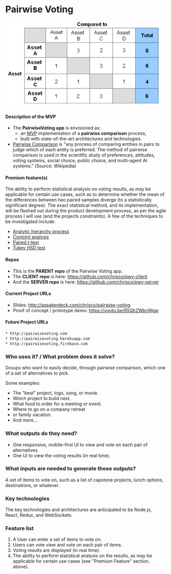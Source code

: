 # Pairwise Voting

![Screenshot](pairwise_comparison_matrix.png)

#### Description of the MVP

  * The __PairwiseVoting app__ is envisioned as:
    * an [MVP](https://en.wikipedia.org/wiki/Minimum_viable_product) implementation of a __pairwise comparison__ process,
    * built with state-of-the-art architectures and technologies.
  * [Pairwise Comparison](https://en.wikipedia.org/wiki/Pairwise_comparison) is "any process of comparing entities in pairs to judge which of each entity is preferred. The method of pairwise comparison is used in the scientific study of preferences, attitudes, voting systems, social choice, public choice, and multi-agent AI systems." (Source: Wikipedia)

#### Premium feature(s)

The ability to perform statistical analysis on voting results, as may be applicable for certain use cases, such as to determine whether the mean of the differences between two paired samples diverge (to a statistically significant degree). The exact statistical method, and its implementation, will be fleshed out during the product development process, as per the agile process I will use (and the projects constraints). A few of the techniques to be investigated include:
* [Analytic hierarchy process](https://en.wikipedia.org/wiki/Analytic_hierarchy_process)
* [Conjoint analysis](https://www.google.com/search?q=conjoint+analysis)
* [Paired t-test](http://support.minitab.com/en-us/minitab/17/topic-library/basic-statistics-and-graphs/hypothesis-tests/tests-of-means/why-use-paired-t/)
* [Tukey HSD test](http://onlinestatbook.com/2/tests_of_means/pairwise.html)

#### Repos

* This is the __PARENT repo__ of the Pairwise Voting app.
* The __CLIENT repo__ is here: https://github.com/chrisco/pwv-client
* And the __SERVER repo__ is here: https://github.com/chrisco/pwv-server

#### Current Project URLs

  * Slides: http://speakerdeck.com/chrisco/pairwise-voting
  * Proof of concept / prototype demo: https://youtu.be/65QhZWbcWgw

#### Future Project URLs

    * http://pairwisevoting.com
    * http://pairwisevoting.herokuapp.com
    * http://pairwisevoting.firebase.com

### Who uses it? / What problem does it solve?

Groups who want to easily decide, through pairwise comparison, which one of a set of alternatives to pick.

Some examples:

* The "best" project, logo, song, or movie.
* Which project to build next.
* What food to order for a meeting or event.
* Where to go on a company retreat
* or family vacation.
* And more...

### What outputs do they need?

* One responsive, mobile-first UI to view and vote on each pair of alternatives.
* One UI to view the voting results (in real time).

### What inputs are needed to generate those outputs?

A set of items to vote on, such as a list of capstone projects, lunch options, destinations, or whatever.

### Key technologies

The key technologies and architectures are anticipated to be Node.js, React, Redux, and WebSockets.

### Feature list

1. A User can enter a set of items to vote on.
2. Users can vote view and vote on each pair of items.
3. Voting results are displayed (in real time).
4. The ability to perform statistical analysis on the results, as may be applicable for certain use cases (see "Premium Feature" section, above).
